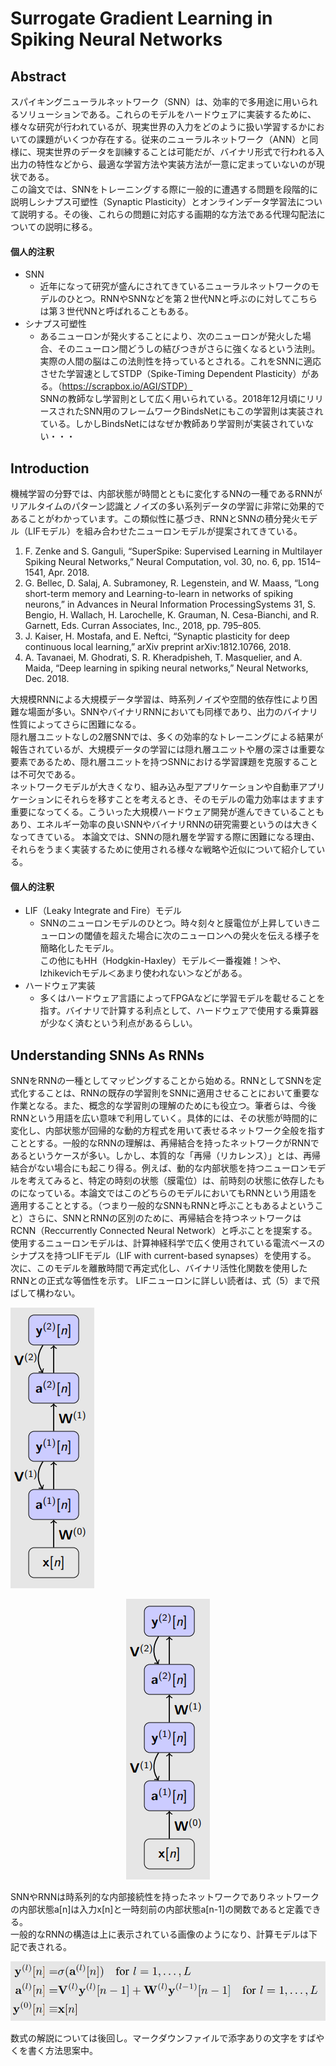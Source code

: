 # Surrogate Gradient Learning in Spiking Neural Networks

## Abstract
スパイキングニューラルネットワーク（SNN）は、効率的で多用途に用いられるソリューションである。これらのモデルをハードウェアに実装するために、様々な研究が行われているが、現実世界の入力をどのように扱い学習するかにおいての課題がいくつか存在する。従来のニューラルネットワーク（ANN）と同様に、現実世界のデータを訓練することは可能だが、バイナリ形式で行われる入出力の特性などから、最適な学習方法や実装方法が一意に定まっていないのが現状である。</br>
この論文では、SNNをトレーニングする際に一般的に遭遇する問題を段階的に説明しシナプス可塑性（Synaptic Plasticity）とオンラインデータ学習法について説明する。その後、これらの問題に対応する画期的な方法である代理勾配法についての説明に移る。

#### 個人的注釈
- SNN
  - 近年になって研究が盛んにされてきているニューラルネットワークのモデルのひとつ。RNNやSNNなどを第２世代NNと呼ぶのに対してこちらは第３世代NNと呼ばれることもある。
- シナプス可塑性
  - あるニューロンが発火することにより、次のニューロンが発火した場合、そのニューロン間どうしの結びつきがさらに強くなるという法則。実際の人間の脳はこの法則性を持っているとされる。これをSNNに適応させた学習速としてSTDP（Spike-Timing Dependent Plasticity）がある。（https://scrapbox.io/AGI/STDP）</br>
  SNNの教師なし学習則として広く用いられている。2018年12月頃にリリースされたSNN用のフレームワークBindsNetにもこの学習則は実装されている。しかしBindsNetにはなぜか教師あり学習則が実装されていない・・・

## Introduction
機械学習の分野では、内部状態が時間とともに変化するNNの一種であるRNNがリアルタイムのパターン認識とノイズの多い系列データの学習に非常に効果的であることがわかっています。この類似性に基づき、RNNとSNNの積分発火モデル（LIFモデル）を組み合わせたニューロンモデルが提案されてきている。
1. F. Zenke and S. Ganguli, “SuperSpike: Supervised Learning in Multilayer Spiking Neural Networks,”
Neural Computation, vol. 30, no. 6, pp. 1514–1541, Apr. 2018.
2. G. Bellec, D. Salaj, A. Subramoney, R. Legenstein, and W. Maass, “Long short-term memory and
Learning-to-learn in networks of spiking neurons,” in Advances in Neural Information ProcessingSystems 31, S. Bengio, H. Wallach, H. Larochelle, K. Grauman, N. Cesa-Bianchi, and R. Garnett, Eds. Curran Associates, Inc., 2018, pp. 795–805.
3. J. Kaiser, H. Mostafa, and E. Neftci, “Synaptic plasticity for deep continuous local learning,” arXiv preprint arXiv:1812.10766, 2018.
4. A. Tavanaei, M. Ghodrati, S. R. Kheradpisheh, T. Masquelier, and A. Maida, “Deep learning in
spiking neural networks,” Neural Networks, Dec. 2018.

大規模RNNによる大規模データ学習は、時系列ノイズや空間的依存性により困難な場面が多い。SNNやバイナリRNNにおいても同様であり、出力のバイナリ性質によってさらに困難になる。</br>
隠れ層ユニットなしの2層SNNでは、多くの効率的なトレーニングによる結果が報告されているが、大規模データの学習には隠れ層ユニットや層の深さは重要な要素であるため、隠れ層ユニットを持つSNNにおける学習課題を克服することは不可欠である。</br>
ネットワークモデルが大きくなり、組み込み型アプリケーションや自動車アプリケーションにそれらを移すことを考えるとき、そのモデルの電力効率はますます重要になってくる。こういった大規模ハードウェア開発が進んできていることもあり、エネルギー効率の良いSNNやバイナリRNNの研究需要というのは大きくなってきている。
本論文では、SNNの隠れ層を学習する際に困難になる理由、それらをうまく実装するために使用される様々な戦略や近似について紹介している。

#### 個人的注釈
- LIF（Leaky Integrate and Fire）モデル
  - SNNのニューロンモデルのひとつ。時々刻々と膜電位が上昇していきニューロンの閾値を超えた場合に次のニューロンへの発火を伝える様子を簡略化したモデル。</br>
  この他にもHH（Hodgkin-Haxley）モデル＜一番複雑！＞や、Izhikevichモデル＜あまり使われない＞などがある。
- ハードウェア実装
  - 多くはハードウェア言語によってFPGAなどに学習モデルを載せることを指す。バイナリで計算する利点として、ハードウェアで使用する乗算器が少なく済むという利点があるらしい。

## Understanding SNNs As RNNs
SNNをRNNの一種としてマッピングすることから始める。RNNとしてSNNを定式化することは、RNNの既存の学習則をSNNに適用させることにおいて重要な作業となる。また、概念的な学習則の理解のためにも役立つ。筆者らは、今後RNNという用語を広い意味で利用していく。具体的には、その状態が時間的に変化し、内部状態が回帰的な動的方程式を用いて表せるネットワーク全般を指すこととする。一般的なRNNの理解は、再帰結合を持ったネットワークがRNNであるというケースが多い。しかし、本質的な「再帰（リカレンス）」とは、再帰結合がない場合にも起こり得る。例えば、動的な内部状態を持つニューロンモデルを考えてみると、特定の時刻の状態（膜電位）は、前時刻の状態に依存したものになっている。本論文ではこのどちらのモデルにおいてもRNNという用語を適用することとする。（つまり一般的なSNNもRNNと呼ぶこともあるよということ）さらに、SNNとRNNの区別のために、再帰結合を持つネットワークはRCNN（Reccurrently Connected Neural Network）と呼ぶことを提案する。</br>
使用するニューロンモデルは、計算神経科学で広く使用されている電流ベースのシナプスを持つLIFモデル（LIF with current-based synapses）を使用する。 次に、このモデルを離散時間で再定式化し、バイナリ活性化関数を使用したRNNとの正式な等価性を示す。 LIFニューロンに詳しい読者は、式（5）まで飛ばして構わない。

![RNNの伝搬モデル画像](https://github.com/Ry-Kurihara/spytorch/blob/images/SGLRNN1.png)

<div align="center">
<img src="https://github.com/Ry-Kurihara/spytorch/blob/images/SGLRNN1.png" alt="属性" title="タイトル">
</div>

SNNやRNNは時系列的な内部接続性を持ったネットワークでありネットワークの内部状態a[n]は入力x[n]と一時刻前の内部状態a[n-1]の関数であると定義できる。</br>
一般的なRNNの構造は上に表示されている画像のようになり、計算モデルは下記で表される。

![RNNの計算モデル画像](https://github.com/Ry-Kurihara/spytorch/blob/images/RNNformula.png)

数式の解説については後回し。マークダウンファイルで添字ありの文字をすばやくを書く方法思案中。
